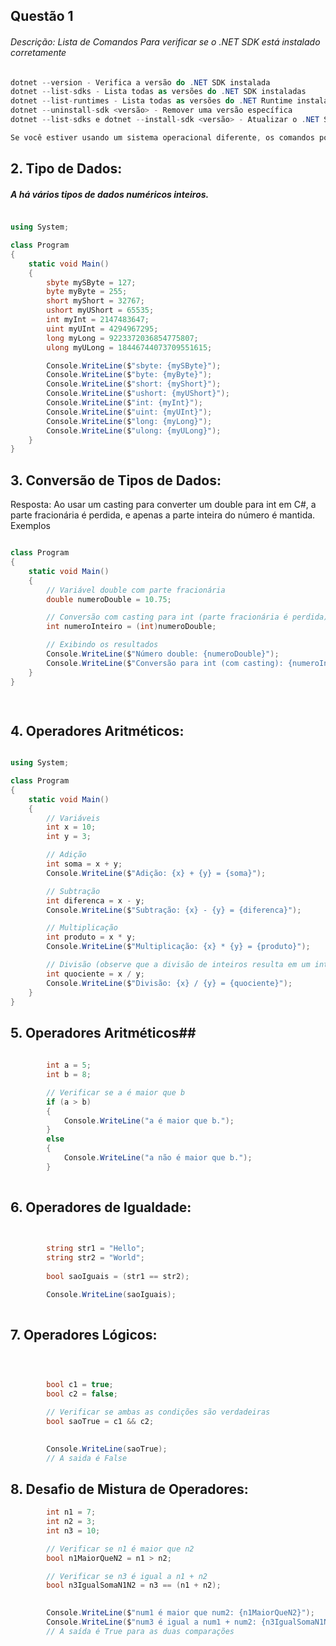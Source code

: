 
## Questão 1 ##

###### Descrição: Lista de Comandos Para verificar se o .NET SDK está instalado corretamente
~~~ c#
dotnet --version - Verifica a versão do .NET SDK instalada
dotnet --list-sdks - Lista todas as versões do .NET SDK instaladas
dotnet --list-runtimes - Lista todas as versões do .NET Runtime instaladas
dotnet --uninstall-sdk <versão> - Remover uma versão específica
dotnet --list-sdks e dotnet --install-sdk <versão> - Atualizar o .NET SDK

Se você estiver usando um sistema operacional diferente, os comandos podem variar um pouco.
~~~
## 2. Tipo de Dados: ##

##### A há vários tipos de dados numéricos inteiros.
~~~ c#

using System;

class Program
{
    static void Main()
    {
        sbyte mySByte = 127;
        byte myByte = 255;
        short myShort = 32767;
        ushort myUShort = 65535;
        int myInt = 2147483647;
        uint myUInt = 4294967295;
        long myLong = 9223372036854775807;
        ulong myULong = 18446744073709551615;

        Console.WriteLine($"sbyte: {mySByte}");
        Console.WriteLine($"byte: {myByte}");
        Console.WriteLine($"short: {myShort}");
        Console.WriteLine($"ushort: {myUShort}");
        Console.WriteLine($"int: {myInt}");
        Console.WriteLine($"uint: {myUInt}");
        Console.WriteLine($"long: {myLong}");
        Console.WriteLine($"ulong: {myULong}");
    }
}

~~~

## 3. Conversão de Tipos de Dados: ##

Resposta: Ao usar um casting para converter um double para int em C#, a parte fracionária é perdida, e apenas a parte inteira do número é mantida. Exemplos

~~~ c#

class Program
{
    static void Main()
    {
        // Variável double com parte fracionária
        double numeroDouble = 10.75;

        // Conversão com casting para int (parte fracionária é perdida)
        int numeroInteiro = (int)numeroDouble;

        // Exibindo os resultados
        Console.WriteLine($"Número double: {numeroDouble}");
        Console.WriteLine($"Conversão para int (com casting): {numeroInteiro}");
    }
}

 
~~~

## 4. Operadores Aritméticos: ##
 
~~~ c#

using System;

class Program
{
    static void Main()
    {
        // Variáveis
        int x = 10;
        int y = 3;

        // Adição
        int soma = x + y;
        Console.WriteLine($"Adição: {x} + {y} = {soma}");

        // Subtração
        int diferenca = x - y;
        Console.WriteLine($"Subtração: {x} - {y} = {diferenca}");

        // Multiplicação
        int produto = x * y;
        Console.WriteLine($"Multiplicação: {x} * {y} = {produto}");

        // Divisão (observe que a divisão de inteiros resulta em um inteiro)
        int quociente = x / y;
        Console.WriteLine($"Divisão: {x} / {y} = {quociente}");
    }
}


~~~

  ## 5. Operadores Aritméticos## 

~~~ c#
    
        int a = 5;
        int b = 8;

        // Verificar se a é maior que b
        if (a > b)
        {
            Console.WriteLine("a é maior que b.");
        }
        else
        {
            Console.WriteLine("a não é maior que b.");
        }
 
~~~

## 6. Operadores de Igualdade: ##

~~~ c#

    
        string str1 = "Hello";
        string str2 = "World";
    
        bool saoIguais = (str1 == str2);

        Console.WriteLine(saoIguais);
 
~~~

## 7. Operadores Lógicos: ##


~~~ c#


        
        bool c1 = true;
        bool c2 = false;

        // Verificar se ambas as condições são verdadeiras
        bool saoTrue = c1 && c2;

   
        Console.WriteLine(saoTrue);
        // A saida é False
~~~

## 8. Desafio de Mistura de Operadores: ##

~~~ c#
        int n1 = 7;
        int n2 = 3;
        int n3 = 10;

        // Verificar se n1 é maior que n2
        bool n1MaiorQueN2 = n1 > n2;

        // Verificar se n3 é igual a n1 + n2
        bool n3IgualSomaN1N2 = n3 == (n1 + n2);

         
        Console.WriteLine($"num1 é maior que num2: {n1MaiorQueN2}");
        Console.WriteLine($"num3 é igual a num1 + num2: {n3IgualSomaN1N2}");
        // A saída é True para as duas comparações
~~~ 











